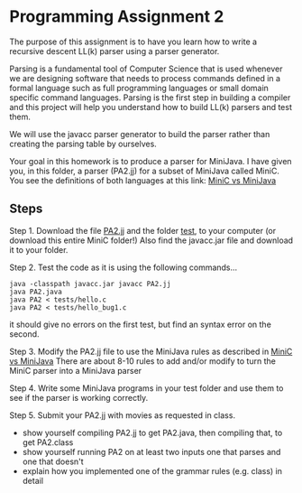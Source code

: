 # Programming Assignment 2
The purpose of this assignment is to have you learn how to write a recursive descent LL(k) parser 
using a parser generator. 

Parsing is a fundamental tool of Computer Science that is used whenever we are designing software that
needs to process commands defined in a formal language such as full programming languages or small
domain specific command languages.  Parsing is the first step in building a compiler and this project
will help you understand how to build LL(k) parsers and test them.  

We will use the javacc parser generator to build the parser rather than creating the parsing table by ourselves.

Your goal in this homework is to produce a parser for MiniJava.
I have given you, in this folder, a parser (PA2.jj) for a subset of MiniJava called MiniC.
You see the definitions of both languages at this link: [MiniC vs MiniJava](./MiniCvsMiniJava.md)

## Steps
Step 1. Download the file [PA2.jj](./PA2.jj) and the folder [test](./test), to your computer (or download this entire MiniC folder!)
Also find the javacc.jar file and download it to your folder.

Step 2. Test the code as it is using the following commands...
```
java -classpath javacc.jar javacc PA2.jj
java PA2.java
java PA2 < tests/hello.c
java PA2 < tests/hello_bug1.c
```
it should give no errors on the first test, but find an syntax error on the second.

Step 3. Modify the PA2.jj file to use the MiniJava rules as described in [MiniC vs MiniJava](./MiniCvsMiniJava.md)
There are about 8-10 rules to add and/or modify to turn the MiniC parser into a MiniJava parser

Step 4. Write some MiniJava programs in your test folder and use them to see if the parser is working correctly.

Step 5. Submit your PA2.jj with movies as requested in class.
 * show yourself compiling PA2.jj to get PA2.java, then compiling that, to get PA2.class
 * show yourself running PA2 on at least two inputs one that parses and one that doesn't
 * explain how you implemented one of the grammar rules (e.g. class) in detail



